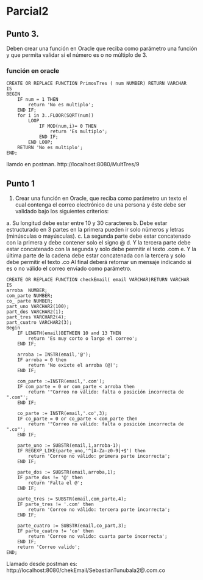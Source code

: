 # Parcial2
## Punto 3.
Deben crear una función en Oracle que reciba como parámetro una función y que permita validar si el número es o no múltiplo de 3.
### función en oracle
```
CREATE OR REPLACE FUNCTION PrimosTres ( num NUMBER) RETURN VARCHAR
IS
BEGIN
    IF num = 1 THEN
        return 'No es multiplo';
    END IF;
    for i in 3..FLOOR(SQRT(num))
        LOOP
            IF MOD(num,i)= 0 THEN
                return 'Es multiplo';
            END IF;
        END LOOP;
    RETURN 'No es multiplo';
END;
```
llamdo en postman.
http://localhost:8080/MultTres/9

## Punto 1
1.	Crear una función en Oracle, que reciba como parámetro un texto el cual contenga el correo electrónico de una persona y éste debe ser validado bajo los siguientes criterios:

a.	Su longitud debe estar entre 10 y 30 caracteres
b.	Debe estar estructurado en 3 partes en la primera pueden ir solo números y letras (minúsculas o mayúsculas).
c.	La segunda parte debe estar concatenado con la primera y debe contener solo el signo @
d.	Y la tercera parte debe estar concatenado con la segunda y solo debe permitir el texto .com 
e.	Y la última parte de la cadena debe estar concatenada con la tercera y solo debe permitir el texto .co
Al final deberá retornar un mensaje indicando si es o no válido el correo enviado como parámetro.

```
CREATE OR REPLACE FUNCTION checkEmail( email VARCHAR)RETURN VARCHAR
IS
arroba  NUMBER;
com_parte NUMBER;
co_ parte NUMBER;
part_uno VARCHAR2(100);
part_dos VARCHAR2(1);
part_tres VARCHAR2(4);
part_cuatro VARCHAR2(3);
Begin
    IF LENGTH(email)BETWEEN 10 and 13 THEN
        return 'Es muy corto o largo el correo';
    END IF;
    
    arroba := INSTR(email,'@');
    IF arroba = 0 then
        return 'No exixte el arroba (@)';
    END IF;
    
    com_parte :=INSTR(email,'.com');
    IF com_parte = 0 or com_parte < arroba then
        return '"Correo no válido: falta o posición incorrecta de ".com"';
    END IF;
    
    co_parte := INSTR(email,'.co',3);
    IF co_parte = 0 or co_parte < com_parte then
        return '"Correo no válido: falta o posición incorrecta de ".co"';
    END IF;
        
    parte_uno := SUBSTR(email,1,arroba-1);
    IF REGEXP_LIKE(parte_uno,'^[A-Za-z0-9]+$') then
        return 'Correo no válido: primera parte incorrecta';
    END IF;
    
    parte_dos := SUBSTR(email,arroba,1);
    IF parte_dos != '@' then
        return 'Falta el @';
    END IF;
    
    parte_tres := SUBSTR(email,com_parte,4);
    IF parte_tres != '.com' then
        return 'Correo no válido: tercera parte incorrecta';
    END IF;
    
    parte_cuatro := SUBSTR(email,co_part,3);
    IF parte_cuatro != 'co' then
        return 'Correo no valido: cuarta parte incorrecta';
    END IF;
    return 'Correo valido';
END;
```
Llamado desde postman es:
http://localhost:8080/chekEmail/SebastianTunubala2@.com.co
